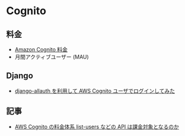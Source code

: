 # Cognito

## 料金

- [Amazon Cognito 料金](https://aws.amazon.com/jp/cognito/pricing/)
- 月間アクティブユーザー (MAU)

## Django

- [django-allauth を利用して AWS Cognito ユーザでログインしてみた](https://qiita.com/MakotoPlus/items/894bc8c6c408fddc79a8)

## 記事

- [AWS Cognito の料金体系 list-users などの API は課金対象となるのか](https://sal-blog.com/aws-cognito%E3%81%AE%E6%96%99%E9%87%91%E4%BD%93%E7%B3%BB-list-users%E3%81%AA%E3%81%A9%E3%81%AEapi%E3%81%AF%E8%AA%B2%E9%87%91%E5%AF%BE%E8%B1%A1%E3%81%A8%E3%81%AA%E3%82%8B%E3%81%AE%E3%81%8B/)
